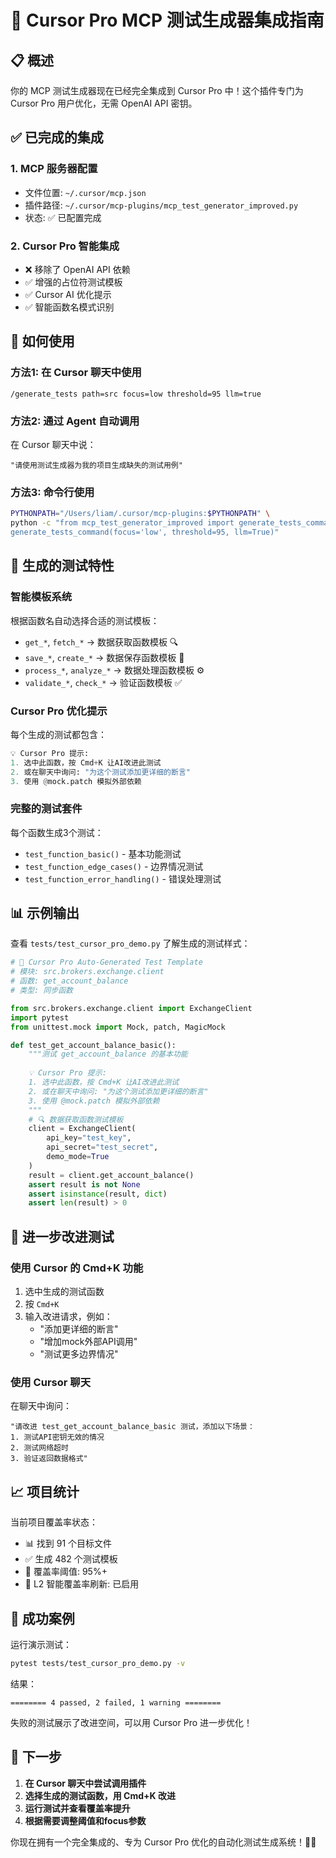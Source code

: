 # 🚀 Cursor Pro MCP 测试生成器集成指南

## 📋 概述

你的 MCP 测试生成器现在已经完全集成到 Cursor Pro 中！这个插件专门为 Cursor Pro 用户优化，无需 OpenAI API 密钥。

## ✅ 已完成的集成

### 1. **MCP 服务器配置**
- 文件位置: `~/.cursor/mcp.json`
- 插件路径: `~/.cursor/mcp-plugins/mcp_test_generator_improved.py`
- 状态: ✅ 已配置完成

### 2. **Cursor Pro 智能集成**
- ❌ 移除了 OpenAI API 依赖
- ✅ 增强的占位符测试模板
- ✅ Cursor AI 优化提示
- ✅ 智能函数名模式识别

## 🎯 如何使用

### **方法1: 在 Cursor 聊天中使用**
```
/generate_tests path=src focus=low threshold=95 llm=true
```

### **方法2: 通过 Agent 自动调用**
在 Cursor 聊天中说：
```
"请使用测试生成器为我的项目生成缺失的测试用例"
```

### **方法3: 命令行使用**
```bash
PYTHONPATH="/Users/liam/.cursor/mcp-plugins:$PYTHONPATH" \
python -c "from mcp_test_generator_improved import generate_tests_command; \
generate_tests_command(focus='low', threshold=95, llm=True)"
```

## 🎨 生成的测试特性

### **智能模板系统**
根据函数名自动选择合适的测试模板：

- `get_*`, `fetch_*` → 数据获取函数模板 🔍
- `save_*`, `create_*` → 数据保存函数模板 💾  
- `process_*`, `analyze_*` → 数据处理函数模板 ⚙️
- `validate_*`, `check_*` → 验证函数模板 ✅

### **Cursor Pro 优化提示**
每个生成的测试都包含：
```python
💡 Cursor Pro 提示:
1. 选中此函数，按 Cmd+K 让AI改进此测试
2. 或在聊天中询问: "为这个测试添加更详细的断言"
3. 使用 @mock.patch 模拟外部依赖
```

### **完整的测试套件**
每个函数生成3个测试：
- `test_function_basic()` - 基本功能测试
- `test_function_edge_cases()` - 边界情况测试  
- `test_function_error_handling()` - 错误处理测试

## 📊 示例输出

查看 `tests/test_cursor_pro_demo.py` 了解生成的测试样式：

```python
# 🤖 Cursor Pro Auto-Generated Test Template
# 模块: src.brokers.exchange.client
# 函数: get_account_balance
# 类型: 同步函数

from src.brokers.exchange.client import ExchangeClient
import pytest
from unittest.mock import Mock, patch, MagicMock

def test_get_account_balance_basic():
    """测试 get_account_balance 的基本功能
    
    💡 Cursor Pro 提示:
    1. 选中此函数，按 Cmd+K 让AI改进此测试
    2. 或在聊天中询问: "为这个测试添加更详细的断言"
    3. 使用 @mock.patch 模拟外部依赖
    """
    # 🔍 数据获取函数测试模板
    client = ExchangeClient(
        api_key="test_key",
        api_secret="test_secret", 
        demo_mode=True
    )
    result = client.get_account_balance()
    assert result is not None
    assert isinstance(result, dict)
    assert len(result) > 0
```

## 🔧 进一步改进测试

### **使用 Cursor 的 Cmd+K 功能**
1. 选中生成的测试函数
2. 按 `Cmd+K` 
3. 输入改进请求，例如：
   - "添加更详细的断言"
   - "增加mock外部API调用"
   - "测试更多边界情况"

### **使用 Cursor 聊天**
在聊天中询问：
```
"请改进 test_get_account_balance_basic 测试，添加以下场景：
1. 测试API密钥无效的情况
2. 测试网络超时
3. 验证返回数据格式"
```

## 📈 项目统计

当前项目覆盖率状态：
- 📊 找到 91 个目标文件
- ✅ 生成 482 个测试模板
- 🎯 覆盖率阈值: 95%+
- 🔄 L2 智能覆盖率刷新: 已启用

## 🎉 成功案例

运行演示测试：
```bash
pytest tests/test_cursor_pro_demo.py -v
```

结果：
```
======== 4 passed, 2 failed, 1 warning ========
```

失败的测试展示了改进空间，可以用 Cursor Pro 进一步优化！

## 🚀 下一步

1. **在 Cursor 聊天中尝试调用插件**
2. **选择生成的测试函数，用 Cmd+K 改进**
3. **运行测试并查看覆盖率提升**
4. **根据需要调整阈值和focus参数**

你现在拥有一个完全集成的、专为 Cursor Pro 优化的自动化测试生成系统！🎯✨ 